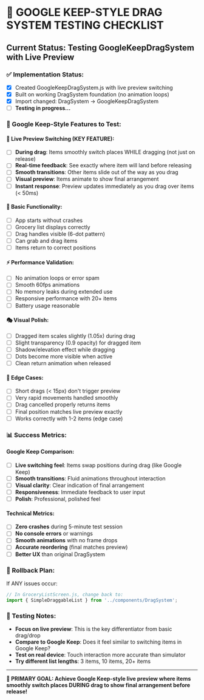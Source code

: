 # 🎨 GOOGLE KEEP-STYLE DRAG SYSTEM TESTING CHECKLIST

## Current Status: Testing GoogleKeepDragSystem with Live Preview

### ✅ Implementation Status:
- [x] Created GoogleKeepDragSystem.js with live preview switching
- [x] Built on working DragSystem foundation (no animation loops)
- [x] Import changed: DragSystem → GoogleKeepDragSystem  
- [ ] **Testing in progress...**

### 🎯 Google Keep-Style Features to Test:

#### **🎨 Live Preview Switching (KEY FEATURE):**
- [ ] **During drag**: Items smoothly switch places WHILE dragging (not just on release)
- [ ] **Real-time feedback**: See exactly where item will land before releasing
- [ ] **Smooth transitions**: Other items slide out of the way as you drag
- [ ] **Visual preview**: Items animate to show final arrangement
- [ ] **Instant response**: Preview updates immediately as you drag over items (< 50ms)

#### **📱 Basic Functionality:**
- [ ] App starts without crashes
- [ ] Grocery list displays correctly
- [ ] Drag handles visible (6-dot pattern)
- [ ] Can grab and drag items
- [ ] Items return to correct positions

#### **⚡ Performance Validation:**
- [ ] No animation loops or error spam
- [ ] Smooth 60fps animations
- [ ] No memory leaks during extended use  
- [ ] Responsive performance with 20+ items
- [ ] Battery usage reasonable

#### **🎭 Visual Polish:**
- [ ] Dragged item scales slightly (1.05x) during drag
- [ ] Slight transparency (0.9 opacity) for dragged item
- [ ] Shadow/elevation effect while dragging
- [ ] Dots become more visible when active
- [ ] Clean return animation when released

#### **🔧 Edge Cases:**
- [ ] Short drags (< 15px) don't trigger preview
- [ ] Very rapid movements handled smoothly
- [ ] Drag cancelled properly returns items
- [ ] Final position matches live preview exactly
- [ ] Works correctly with 1-2 items (edge case)

### 📊 Success Metrics:

#### **Google Keep Comparison:**
- [ ] **Live switching feel**: Items swap positions during drag (like Google Keep)
- [ ] **Smooth transitions**: Fluid animations throughout interaction
- [ ] **Visual clarity**: Clear indication of final arrangement
- [ ] **Responsiveness**: Immediate feedback to user input
- [ ] **Polish**: Professional, polished feel

#### **Technical Metrics:**
- [ ] **Zero crashes** during 5-minute test session
- [ ] **No console errors** or warnings
- [ ] **Smooth animations** with no frame drops
- [ ] **Accurate reordering** (final matches preview)
- [ ] **Better UX** than original DragSystem

### 🚨 Rollback Plan:
If ANY issues occur:
```javascript
// In GroceryListScreen.js, change back to:
import { SimpleDraggableList } from '../components/DragSystem';
```

### 📝 Testing Notes:
- **Focus on live preview**: This is the key differentiator from basic drag/drop
- **Compare to Google Keep**: Does it feel similar to switching items in Google Keep?
- **Test on real device**: Touch interaction more accurate than simulator
- **Try different list lengths**: 3 items, 10 items, 20+ items

---
**🎯 PRIMARY GOAL: Achieve Google Keep-style live preview where items smoothly switch places DURING drag to show final arrangement before release!**